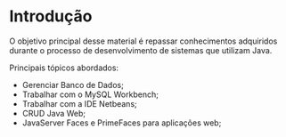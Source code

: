# Introdução

O objetivo principal desse material é repassar conhecimentos adquiridos durante o processo de desenvolvimento de sistemas que utilizam Java.

Principais tópicos abordados:

* Gerenciar Banco de Dados;
* Trabalhar com o MySQL Workbench;
* Trabalhar com a IDE Netbeans;
* CRUD Java Web;
* JavaServer Faces e PrimeFaces para aplicações web;



